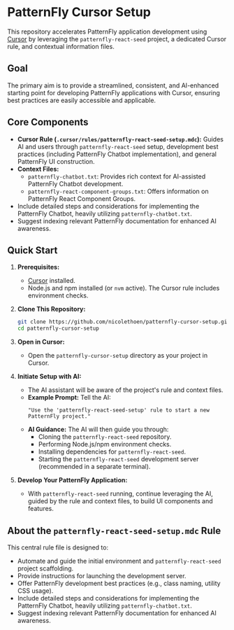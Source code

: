 # PatternFly Cursor Setup

This repository accelerates PatternFly application development using [Cursor](https://cursor.sh/) by leveraging the `patternfly-react-seed` project, a dedicated Cursor rule, and contextual information files.

## Goal

The primary aim is to provide a streamlined, consistent, and AI-enhanced starting point for developing PatternFly applications with Cursor, ensuring best practices are easily accessible and applicable.

## Core Components

*   **Cursor Rule (`.cursor/rules/patternfly-react-seed-setup.mdc`):** Guides AI and users through `patternfly-react-seed` setup, development best practices (including PatternFly Chatbot implementation), and general PatternFly UI construction.
*   **Context Files:**
    *   `patternfly-chatbot.txt`: Provides rich context for AI-assisted PatternFly Chatbot development.
    *   `patternfly-react-component-groups.txt`: Offers information on PatternFly React Component Groups.
*   Include detailed steps and considerations for implementing the PatternFly Chatbot, heavily utilizing `patternfly-chatbot.txt`.
*   Suggest indexing relevant PatternFly documentation for enhanced AI awareness.

## Quick Start

1.  **Prerequisites:**
    *   [Cursor](https://cursor.sh/) installed.
    *   Node.js and npm installed (or `nvm` active). The Cursor rule includes environment checks.

2.  **Clone This Repository:**
    ```bash
    git clone https://github.com/nicolethoen/patternfly-cursor-setup.git # Replace with your repo URL
    cd patternfly-cursor-setup
    ```

3.  **Open in Cursor:**
    *   Open the `patternfly-cursor-setup` directory as your project in Cursor.

4.  **Initiate Setup with AI:**
    *   The AI assistant will be aware of the project's rule and context files.
    *   **Example Prompt:** Tell the AI:
        ```
        "Use the 'patternfly-react-seed-setup' rule to start a new PatternFly project."
        ```
    *   **AI Guidance:** The AI will then guide you through:
        *   Cloning the `patternfly-react-seed` repository.
        *   Performing Node.js/npm environment checks.
        *   Installing dependencies for `patternfly-react-seed`.
        *   Starting the `patternfly-react-seed` development server (recommended in a separate terminal).

5.  **Develop Your PatternFly Application:**
    *   With `patternfly-react-seed` running, continue leveraging the AI, guided by the rule and context files, to build UI components and features.

## About the `patternfly-react-seed-setup.mdc` Rule

This central rule file is designed to:

*   Automate and guide the initial environment and `patternfly-react-seed` project scaffolding.
*   Provide instructions for launching the development server.
*   Offer PatternFly development best practices (e.g., class naming, utility CSS usage).
*   Include detailed steps and considerations for implementing the PatternFly Chatbot, heavily utilizing `patternfly-chatbot.txt`.
*   Suggest indexing relevant PatternFly documentation for enhanced AI awareness.
